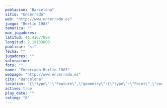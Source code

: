 ```yaml
---
poblacion: "Barcelona"
sitio: "Encerrado"
web: "http://www.encerrado.es"
juego: "Berlín 1983"
tematica: ""
max_jugadores: 
latitud: 41.41677080
longitud: 2.19133800
publicar: "si"
fecha: ""
jugadores: ""
valoracion: 
foto: ""
name: "Encerrado-Berlín 1983"
webpage: "http://www.encerrado.es"
city: "Barcelona"
location: "{\"type\":\"Feature\",\"geometry\":{\"type\":\"Point\",\"coordinates\":[2.191338,41.4167708]}}"
active: true
play_date: ""
rating: "0"
---
```

